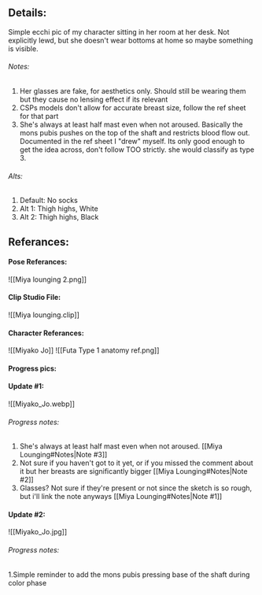 ## Details:
Simple ecchi pic of my character sitting in her room at her desk. Not explicitly lewd, but she doesn't wear bottoms at home so maybe something is visible.



###### Notes:
1. Her glasses are fake, for aesthetics only. Should still be wearing them but they cause no lensing effect if its relevant
2.  CSPs models don't allow for accurate breast size, follow the ref sheet for that part
3. She's always at least half mast even when not aroused. Basically the mons pubis pushes on the top of the shaft and restricts blood flow out. Documented in the ref sheet I "drew" myself. Its only good enough to get the idea across, don't follow TOO strictly. she would classify as type 3.

###### Alts:
1. Default: No socks
2. Alt 1: Thigh highs, White
3. Alt 2: Thigh highs, Black
## Referances:
#### Pose Referances:
![[Miya lounging 2.png]]
#### Clip Studio File:
![[Miya lounging.clip]]
#### Character Referances:
![[Miyako Jo]]
![[Futa Type 1 anatomy ref.png]]

#### Progress pics:
#### Update #1:
![[Miyako_Jo.webp]]
###### Progress notes:
 1. She's always at least half mast even when not aroused. [[Miya Lounging#Notes|Note #3]]
 2. Not sure if you haven't got to it yet, or if you missed the comment about it but her breasts are significantly bigger [[Miya Lounging#Notes|Note #2]]
 3. Glasses? Not sure if they're present or not since the sketch is so rough, but i'll link the note anyways [[Miya Lounging#Notes|Note #1]]
#### Update #2:
![[Miyako_Jo.jpg]]
###### Progress notes:
 1.Simple reminder to add the mons pubis pressing base of the shaft during color phase